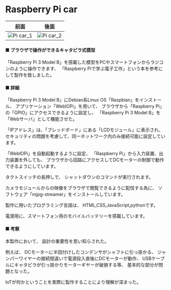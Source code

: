 # Raspberry Pi car
|前面|後面|
|---|---|
|![Pi car_1](https://github.com/17oa03/Works/blob/master/Electronic%20work/Raspberry%20Pi%20car/img/Pi%20car_1.jpg)|![Pi car_2](https://github.com/17oa03/Works/blob/master/Electronic%20work/Raspberry%20Pi%20car/img/Pi%20car_2.jpg)

#### ■ ブラウザで操作ができるキャタピラ式模型
「Raspberry Pi 3 Model B」を搭載した模型をPCやスマートフォンからラジコンのように操作できます、
「Raspberry Piで学ぶ電子工作」という本を参考にして製作を致しました。

#### ■ 詳細
「Raspberry Pi 3 Model B」にDebian系Linux OS「Raspbian」をインストール、
アプリケーション「WebIOPi」を用いて、
ブラウザから「Raspberry Pi」の「GPIO」にアクセスできるように設定し、
「Raspberry Pi 3 Model B」を「Webサーバ」として機能させた。

「IPアドレス」は、「ブレッドボード」にある「LCDモジュール」に表示され、
セキュリティの問題を考慮して、同一ネットワーク内のみ接続可能に設定しています。

「WebIOPi」を自動起動するように設定、
「Raspberry Pi」から入力装置、出力装置を外しても、
ブラウザから回路にアクセスしてDCモーターの制御で動作できるようにしています。

タクトスイッチの長押しで、
シャットダウンのコマンドが実行されます。

カメラモジュールからの映像をブラウザで閲覧できるように配信する為に、
ソフトウェア「mjpg-streamer」をインストールしています。

製作に用いたプログラミング言語は、
HTML,CSS,JavaScript,pythonです。

電源用に、スマートフォン用のモバイルバッテリーを搭載しています。

#### ■ 考察
本製作において、
設計の重要性を思い知らされた。

例えば、
DCモーターに半田付けしたコンデンサがシャフトに引っ掛かる、
ジャンパーワイヤーの接続間違いで電源投入直後にDCモーターが動作、
USBケーブルにキャタピラが引っ掛かりモーターギヤーが破損する等、
基本的な部分が問題となった。

IoTが何かということを実際に製作することにより理解が深まった。
